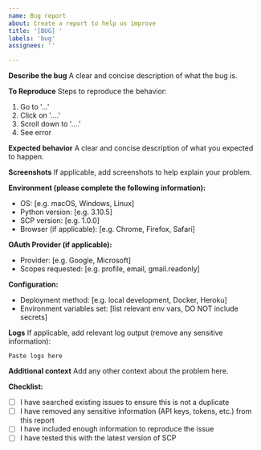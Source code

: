 ```yaml
---
name: Bug report
about: Create a report to help us improve
title: '[BUG] '
labels: 'bug'
assignees: ''

---
```


**Describe the bug**
A clear and concise description of what the bug is.

**To Reproduce**
Steps to reproduce the behavior:
1. Go to '...'
2. Click on '....'
3. Scroll down to '....'
4. See error

**Expected behavior**
A clear and concise description of what you expected to happen.

**Screenshots**
If applicable, add screenshots to help explain your problem.

**Environment (please complete the following information):**
- OS: [e.g. macOS, Windows, Linux]
- Python version: [e.g. 3.10.5]
- SCP version: [e.g. 1.0.0]
- Browser (if applicable): [e.g. Chrome, Firefox, Safari]

**OAuth Provider (if applicable):**
- Provider: [e.g. Google, Microsoft]
- Scopes requested: [e.g. profile, email, gmail.readonly]

**Configuration:**
- Deployment method: [e.g. local development, Docker, Heroku]
- Environment variables set: [list relevant env vars, DO NOT include secrets]

**Logs**
If applicable, add relevant log output (remove any sensitive information):
```
Paste logs here
```

**Additional context**
Add any other context about the problem here.

**Checklist:**
- [ ] I have searched existing issues to ensure this is not a duplicate
- [ ] I have removed any sensitive information (API keys, tokens, etc.) from this report
- [ ] I have included enough information to reproduce the issue
- [ ] I have tested this with the latest version of SCP